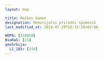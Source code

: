 ```yaml
---
layout: map

title: Mačkov kamen
designation: Memorijalni prirodni spomenik
last_modified_at: 2018-07-29T18:32:10+02:00

WDPA: [328858]
BioRaS: [11]
geoSrbija:
  L1_183: [158]
---
```

